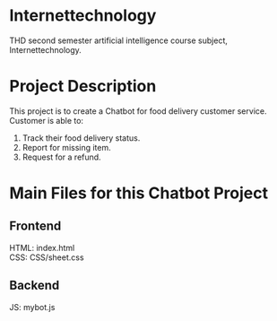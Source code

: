 # Internettechnology

THD second semester artificial intelligence course subject, Internettechnology.

# Project Description

This project is to create a Chatbot for food delivery customer service.
Customer is able to:

1. Track their food delivery status.
2. Report for missing item.
3. Request for a refund.

# Main Files for this Chatbot Project

## Frontend

HTML: index.html\
CSS: CSS/sheet.css

## Backend

JS: mybot.js
